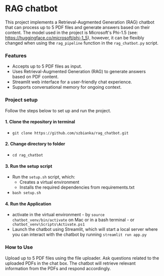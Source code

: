 # RAG chatbot

This project implements a Retrieval-Augmented Generation (RAG) chatbot that can process up to 5 PDF files and generate answers based on their content.
The model used in the project is Microsoft's Phi-1.5 (see: https://huggingface.co/microsoft/phi-1_5), however, it can be flexibly changed when using the ```rag_pipeline``` function in the ```rag_chatbot.py``` script.

### Features
- Accepts up to 5 PDF files as input.
- Uses Retrieval-Augmented Generation (RAG) to generate answers based on PDF content.
- Streamlit web interface for a user-friendly chat experience.
- Supports conversational memory for ongoing context.

### Project setup
Follow the steps below to set up and run the project.

#### 1. Clone the repository in terminal
  - ``` git clone https://github.com/szbianka/rag_chatbot.git ```
#### 2. Change directory to folder
  - ```cd rag_chatbot```
#### 3. Run the setup script
  - Run the ```setup.sh``` script, which:
    - Creates a virtual environment
    - Installs the required dependencies from requirements.txt
  - ```bash setup.sh```
#### 4. Run the Application
  - activate in the virtual environment
                        - by ``` source chatbot_venv/bin/activate ``` on Mac or in a bash terminal
                        - or ``` chatbot_venv\Scripts\Activate.ps1```
  - Launch the chatbot using Streamlit, which will start a local server where you can interact with the chatbot by running ```streamlit run app.py```

### How to Use
Upload up to 5 PDF files using the file uploader.
Ask questions related to the uploaded PDFs in the chat box.
The chatbot will retrieve relevant information from the PDFs and respond accordingly.
